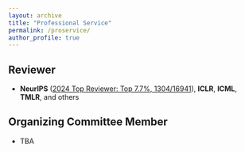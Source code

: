 ```yaml
---
layout: archive
title: "Professional Service"
permalink: /proservice/
author_profile: true
---
```


## Reviewer
- **NeurIPS** (<a href="https://neurips.cc/Conferences/2024/ProgramCommittee">2024 Top Reviewer: Top 7.7%, 1304/16941</a>), **ICLR**, **ICML**, **TMLR**, and others

<!-- NeurIPS: 2024, 2025
ICLR: 2025
ICML: 2025 -->

## Organizing Committee Member
- TBA
<!-- Contributed to the organization and coordination of the International Joint Conference on Biometrics (IJCB) 2025, a premier conference in the field of biometrics. -->
